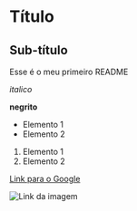 # Título

## Sub-título

Esse é o meu primeiro README

*italico*

**negrito**

- Elemento 1
- Elemento 2

1) Elemento 1
2) Elemento 2

[Link para o Google](https://www.google.com)

![Link da imagem](https://hermes.dio.me/articles/cover/ecf835d6-0c4d-40b4-abb8-4ffb0ae8a475.png)

